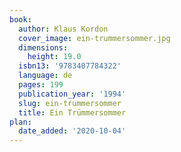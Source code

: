 ```yaml
---
book:
  author: Klaus Kordon
  cover_image: ein-trummersommer.jpg
  dimensions:
    height: 19.0
  isbn13: '9783407784322'
  language: de
  pages: 199
  publication_year: '1994'
  slug: ein-trummersommer
  title: Ein Trümmersommer
plan:
  date_added: '2020-10-04'
---
```

